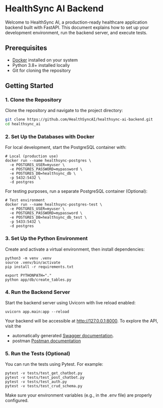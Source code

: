 # HealthSync AI Backend

Welcome to HealthSync AI, a production-ready healthcare application backend built with FastAPI. This document explains how to set up your development environment, run the backend server, and execute tests.

## Prerequisites

- [Docker](https://www.docker.com/) installed on your system
- Python 3.8+ installed locally
- Git for cloning the repository

## Getting Started

### 1. Clone the Repository
Clone the repository and navigate to the project directory:
```bash
git clone https://github.com/HealthSyncAI/healthsync-ai-backend.git
cd healthsync_ai
```

### 2. Set Up the Databases with Docker
For local development, start the PostgreSQL container with:
```angular2html
# Local (production use)
docker run --name healthsync-postgres \
  -e POSTGRES_USER=myuser \
  -e POSTGRES_PASSWORD=mypassword \
  -e POSTGRES_DB=healthsync_db \
  -p 5432:5432 \
  -d postgres
```
For testing purposes, run a separate PostgreSQL container (Optional):
```angular2html
# Test environment
docker run --name healthsync-postgres-test \
  -e POSTGRES_USER=myuser \
  -e POSTGRES_PASSWORD=mypassword \
  -e POSTGRES_DB=healthsync_db_test \
  -p 5433:5432 \
  -d postgres
```

### 3. Set Up the Python Environment
Create and activate a virtual environment, then install dependencies:
```angular2html
python3 -m venv .venv
source .venv/bin/activate
pip install -r requirements.txt

export PYTHONPATH="."
python app/db/create_tables.py
```
### 4. Run the Backend Server
Start the backend server using Uvicorn with live reload enabled:
```angular2html
uvicorn app.main:app --reload
```
Your backend will be accessible at http://127.0.0.1:8000. 
To explore the API, visit the 
- automatically generated [Swagger documentation](http://127.0.0.1:8000/docs).
- postman [Postman documentation](https://documenter.getpostman.com/view/21095095/2sAYX8JML3)

### 5. Run the Tests (Optional)
You can run the tests using Pytest. For example:
```angular2html
pytest -v tests/test_get_chatbot.py
pytest -v tests/test_post_chatbot.py
pytest -v tests/test_auth.py
pytest -v tests/test_crud_schema.py
```

Make sure your environment variables (e.g., in the .env file) are properly configured.
